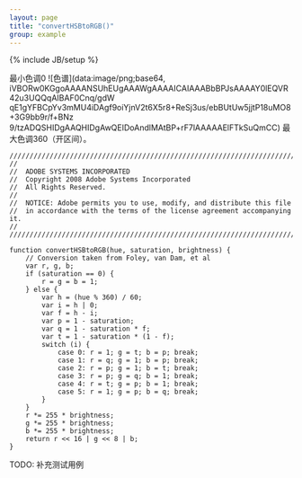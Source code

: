 ```yaml
---
layout: page
title: "convertHSBtoRGB()"
group: example
---
```

{% include JB/setup %}

最小色调0 ![色谱](data:image/png;base64,
iVBORw0KGgoAAAANSUhEUgAAAWgAAAAICAIAAABbBPJsAAAAY0lEQVR42u3UQQqAIBAF0Cnq/gdW
qE1gYFBCpYv3mMU4iDAgf9oiYjnV2t6X5r8+ReSj3us/ebBUtUw5jjtP18uMO8+3G9bb9r/f+BNz
9/tzADQSHIDgAAQHIDgAwQEIDoAndlMAtBP+rF7lAAAAAElFTkSuQmCC) 最大色调360（开区间）。

    ////////////////////////////////////////////////////////////////////////////////
    //
    //  ADOBE SYSTEMS INCORPORATED
    //  Copyright 2008 Adobe Systems Incorporated
    //  All Rights Reserved.
    //
    //  NOTICE: Adobe permits you to use, modify, and distribute this file
    //  in accordance with the terms of the license agreement accompanying it.
    //
    ////////////////////////////////////////////////////////////////////////////////

    function convertHSBtoRGB(hue, saturation, brightness) {
        // Conversion taken from Foley, van Dam, et al
        var r, g, b;
        if (saturation == 0) {
            r = g = b = 1;
        } else {
            var h = (hue % 360) / 60;
            var i = h | 0;
            var f = h - i;
            var p = 1 - saturation;
            var q = 1 - saturation * f;
            var t = 1 - saturation * (1 - f);
            switch (i) {
                case 0: r = 1; g = t; b = p; break;
                case 1: r = q; g = 1; b = p; break;
                case 2: r = p; g = 1; b = t; break;
                case 3: r = p; g = q; b = 1; break;
                case 4: r = t; g = p; b = 1; break;
                case 5: r = 1; g = p; b = q; break;
            }
        }
        r *= 255 * brightness;
        g *= 255 * brightness;
        b *= 255 * brightness;
        return r << 16 | g << 8 | b;
    }

TODO: 补充测试用例
